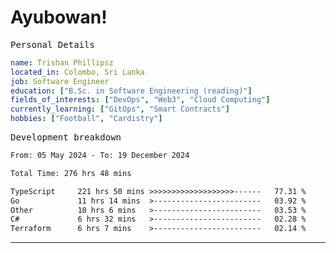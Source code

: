 # Ayubowan!

<samp>Personal Details</samp>

```yaml
name: Trishan Phillipsz
located_in: Colombo, Sri Lanka
job: Software Engineer
education: ["B.Sc. in Software Engineering (reading)"]
fields_of_interests: ["DevOps", "Web3", "Cloud Computing"]
currently_learning: ["GitOps", "Smart Contracts"]
hobbies: ["Football", "Cardistry"]
```

<samp>Development breakdown</samp>

<!--START_SECTION:waka-->

```txt
From: 05 May 2024 - To: 19 December 2024

Total Time: 276 hrs 48 mins

TypeScript     221 hrs 50 mins >>>>>>>>>>>>>>>>>>>------   77.31 %
Go             11 hrs 14 mins  >------------------------   03.92 %
Other          10 hrs 6 mins   >------------------------   03.53 %
C#             6 hrs 32 mins   >------------------------   02.28 %
Terraform      6 hrs 7 mins    >------------------------   02.14 %
```

<!--END_SECTION:waka-->

---
